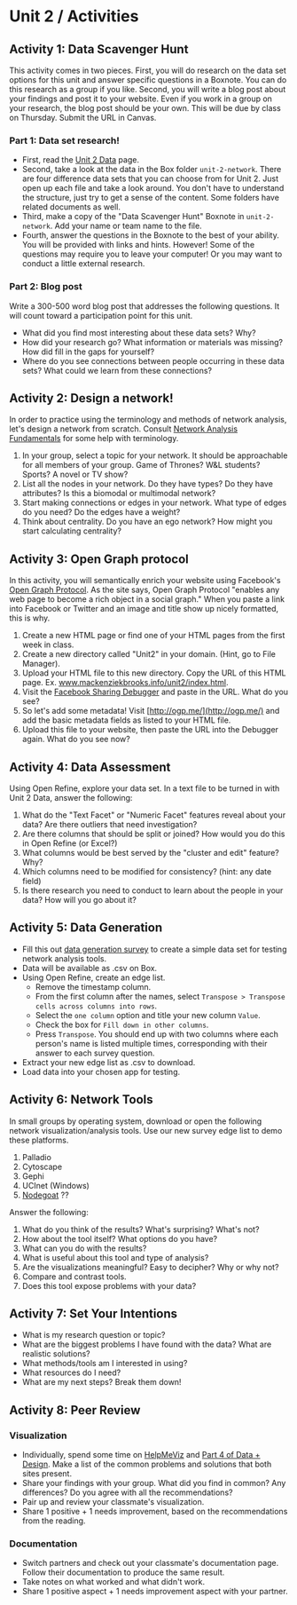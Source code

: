 # Unit 2 / Activities

## Activity 1: Data Scavenger Hunt
This activity comes in two pieces. First, you will do research on the data set options for this unit and answer specific questions in a Boxnote. You can do this research as a group if you like. Second, you will write a blog post about your findings and post it to your website. Even if you work in a group on your research, the blog post should be your own. This will be due by class on Thursday. Submit the URL in Canvas. 

### Part 1: Data set research! 
* First, read the [Unit 2 Data](unit2_data.md) page. 
* Second, take a look at the data in the Box folder `unit-2-network`. There are four difference data sets that you can choose from for Unit 2. Just open up each file and take a look around. You don't have to understand the structure, just try to get a sense of the content. Some folders have related documents as well. 
* Third, make a copy of the "Data Scavenger Hunt" Boxnote in `unit-2-network`. Add your name or team name to the file. 
* Fourth, answer the questions in the Boxnote to the best of your ability. You will be provided with links and hints. However! Some of the questions may require you to leave your computer! Or you may want to conduct a little external research. 

### Part 2: Blog post
Write a 300-500 word blog post that addresses the following questions. It will count toward a participation point for this unit. 

* What did you find most interesting about these data sets? Why? 
* How did your research go? What information or materials was missing? How did fill in the gaps for yourself? 
* Where do you see connections between people occurring in these data sets? What could we learn from these connections? 



## Activity 2: Design a network!

In order to practice using the terminology and methods of network analysis, let's design a network from scratch. Consult [Network Analysis Fundamentals](http://www.themacroscope.org/?page_id=892) for some help with terminology.  
1. In your group, select a topic for your network. It should be approachable for all members of your group. Game of Thrones? W&L students? Sports? A novel or TV show?  
2. List all the nodes in your network. Do they have types? Do they have attributes? Is this a biomodal or multimodal network?  
3. Start making connections or edges in your network. What type of edges do you need? Do the edges have a weight?  
4. Think about centrality. Do you have an ego network? How might you start calculating centrality?
 


## Activity 3: Open Graph protocol

In this activity, you will semantically enrich your website using Facebook's [Open Graph Protocol](http://ogp.me/). As the site says, Open Graph Protocol "enables any web page to become a rich object in a social graph." When you paste a link into Facebook or Twitter and an image and title show up nicely formatted, this is why.  
1. Create a new HTML page or find one of your HTML pages from the first week in class.  
2. Create a new directory called "Unit2" in your domain. \(Hint, go to File Manager\).  
3. Upload your HTML file to this new directory. Copy the URL of this HTML page. Ex. www.mackenziekbrooks.info/unit2/index.html.  
4. Visit the [Facebook Sharing Debugger](https://developers.facebook.com/tools/debug/sharing/) and paste in the URL. What do you see?  
5. So let's add some metadata! Visit [http://ogp.me/](http://ogp.me/) and add the basic metadata fields as listed to your HTML file.  
6. Upload this file to your website, then paste the URL into the Debugger again. What do you see now?

## Activity 4: Data Assessment

Using Open Refine, explore your data set. In a text file to be turned in with Unit 2 Data, answer the following:  
1. What do the "Text Facet" or "Numeric Facet" features reveal about your data? Are there outliers that need investigation?  
2. Are there columns that should be split or joined? How would you do this in Open Refine \(or Excel?\)  
3. What columns would be best served by the "cluster and edit" feature? Why?  
4. Which columns need to be modified for consistency? \(hint: any date field\)  
5. Is there research you need to conduct to learn about the people in your data? How will you go about it?

## Activity 5: Data Generation

* Fill this out [data generation survey](https://forms.gle/keb9x2rTtPK3UgLy8) to create a simple data set for testing network analysis tools. 
* Data will be available as .csv on Box. 
* Using Open Refine, create an edge list. 
  * Remove the timestamp column.
  * From the first column after the names, select ```Transpose > Transpose cells across columns into rows```.
  * Select the ```one column``` option and title your new column ```Value```. 
  * Check the box for ```Fill down in other columns```.
  * Press ```Transpose```. You should end up with two columns where each person's name is listed multiple times, corresponding with their answer to each survey question.
* Extract your new edge list as .csv to download.
* Load data into your chosen app for testing.

## Activity 6: Network Tools
In small groups by operating system, download or open the following network visualization/analysis tools. Use our new survey edge list to demo these platforms. 

1. Palladio
2. Cytoscape
3. Gephi 
4. UCInet (Windows)
5. [Nodegoat](https://nodegoat.net) ??

Answer the following: 

1. What do you think of the results? What's surprising? What's not?
2. How about the tool itself? What options do you have?
3. What can you do with the results?
4. What is useful about this tool and type of analysis?
5. Are the visualizations meaningful? Easy to decipher? Why or why not?
6. Compare and contrast tools.
7. Does this tool expose problems with your data? 


## Activity 7: Set Your Intentions

* What is my research question or topic?
* What are the biggest problems I have found with the data? What are realistic solutions?
* What methods/tools am I interested in using?
* What resources do I need?
* What are my next steps? Break them down!

## Activity 8: Peer Review

### Visualization

* Individually, spend some time on [HelpMeViz](http://helpmeviz.com) and [Part 4 of Data + Design](https://infoactive.co/data-design/part04.html). Make a list of the common problems and solutions that both sites present. 
* Share your findings with your group. What did you find in common? Any differences? Do you agree with all the recommendations? 
* Pair up and review your classmate's visualization. 
* Share 1 positive + 1 needs improvement, based on the recommendations from the reading. 


### Documentation

* Switch partners and check out your classmate's documentation page. Follow their documentation to produce the same result.
* Take notes on what worked and what didn't work. 
* Share 1 positive aspect + 1 needs improvement aspect with your partner. 




